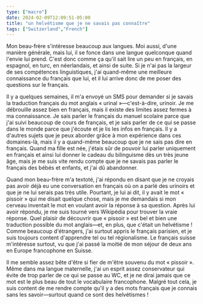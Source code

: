```yaml
---
type: ["macro"]
date: 2024-02-09T12:09:51-05:00
title: "un helvétisme que je ne savais pas connaître"
tags: ["Switzerland","French"]
---
```

Mon beau-frère s'intéresse beaucoup aux langues. Moi aussi, d'une manière générale, mais lui, il se fonce dans une langue quelconque quand l'envie lui prend. C'est donc comme ça qu'il sait lire un peu en français, en espagnol, en turc, en néerlandais, et ainsi de suite. Si je n'ai pas la largeur de ses compétences linguistiques, j'ai quand-même une meilleure connaissance du français que lui, et il lui arrive donc de me poser des questions sur le français.

Il y a quelques semaines, il m'a envoyé un SMS pour demander si je savais la traduction français du mot anglais « urinal »—c'est-à-dire, urinoir. Je me débrouille assez bien en français, mais il existe des limites assez fermes à ma connaissance. Je sais parler le français du manuel scolaire parce que j'ai suivi beaucoup de cours de français, et je sais parler de ce qui se passe dans le monde parce que j'écoute et je lis les infos en français. Il y a d'autres sujets que je peux aborder grâce à mon expérience dans ces domaines-là, mais il y a quand-même beaucoup que je ne sais pas dire en français. Quand ma fille est née, j'étais sûr de pouvoir lui parler uniquement en français et ainsi lui donner le cadeau du bilinguisme dès un très jeune âge, mais je me suis vite rendu compte que je ne savais pas parler le français des bébés et enfants, et j'ai dû abandonner.

Quand mon beau-frère m'a textoté, j'ai répondu en disant que je ne croyais pas avoir déjà eu une conversation en français où on a parlé des urinoirs et que je ne lui serais pas très utile. Pourtant, je lui ai dit, il y avait le mot « pissoir » qui me disait quelque chose, mais je me demandais si mon cerveau inventait le mot en voulant avoir la réponse à sa question. Après lui avoir répondu, je me suis tourné vers Wikipédia pour trouver la vraie réponse. Quel plaisir de découvrir que « pissoir » est bel et bien une traduction possible du mot anglais—et, en plus, que c'était un helvétisme ! Comme beaucoup d'étrangers, j'ai surtout appris le français parisien, et je suis toujours content d'apprendre tel ou tel régionalisme. Le français suisse m'intéresse surtout, vu que j'ai passé la moitié de mon séjour de deux ans en Europe francophone en Suisse.

Il me semble assez bête d'être si fier de m'être souvenu du mot « pissoir ». Même dans ma langue maternelle, j'ai un esprit assez conservateur qui évite de trop parler de ce qui se passe au WC, et je ne dirai jamais que ce mot est le plus beau de tout le vocabulaire francophone. Malgré tout cela, je suis content de me rendre compte qu'il y a des mots français que je connais sans les savoir—surtout quand ce sont des helvétismes !

